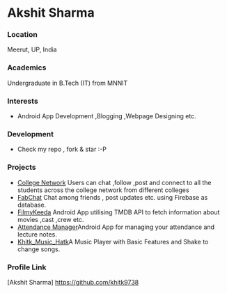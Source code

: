 # Akshit Sharma

### Location

Meerut, UP, India

### Academics

Undergraduate in B.Tech (IT) from MNNIT

### Interests

- Android App Development ,Blogging ,Webpage Designing etc.

### Development

- Check my repo , fork & star :-P

### Projects

- [College Network](https://github.com/khitk9738/CollegeNetwork) Users can chat ,follow ,post and connect to all the students across the college network from different colleges 
- [FabChat](https://github.com/khitk9738/FabChat) Chat among friends , post updates etc. using Firebase as database.
- [FilmyKeeda](https://github.com/khitk9738/FilmyKeeda) Android App utilising TMDB API to fetch information about movies ,cast ,crew etc.
- [Attendance Manager](https://github.com/khitk9738/AttendanceManager)Android App for managing your attendance and lecture notes.
- [Khitk_Music_Hatk](https://github.com/khitk9738/Khitk_MuSic_HatK)A Music Player with Basic Features and Shake to change songs.

### Profile Link

[Akshit Sharma] https://github.com/khitk9738